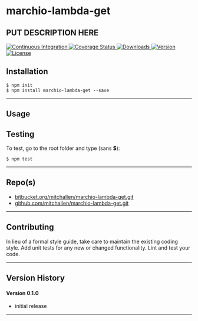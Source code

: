 marchio-lambda-get
==
PUT DESCRIPTION HERE
--

<p align="left">
  <a href="https://travis-ci.org/mitchallen/marchio-lambda-get">
    <img src="https://img.shields.io/travis/mitchallen/marchio-lambda-get.svg?style=flat-square" alt="Continuous Integration">
  </a>
  <a href="https://codecov.io/gh/mitchallen/marchio-lambda-get">
    <img src="https://codecov.io/gh/mitchallen/marchio-lambda-get/branch/master/graph/badge.svg" alt="Coverage Status">
  </a>
  <a href="https://npmjs.org/package/marchio-lambda-get">
    <img src="http://img.shields.io/npm/dt/marchio-lambda-get.svg?style=flat-square" alt="Downloads">
  </a>
  <a href="https://npmjs.org/package/marchio-lambda-get">
    <img src="http://img.shields.io/npm/v/marchio-lambda-get.svg?style=flat-square" alt="Version">
  </a>
  <a href="https://npmjs.com/package/marchio-lambda-get">
    <img src="https://img.shields.io/github/license/mitchallen/marchio-lambda-get.svg" alt="License"></a>
  </a>
</p>

## Installation

    $ npm init
    $ npm install marchio-lambda-get --save
  
* * *

## Usage

## Testing

To test, go to the root folder and type (sans __$__):

    $ npm test
   
* * *
 
## Repo(s)

* [bitbucket.org/mitchallen/marchio-lambda-get.git](https://bitbucket.org/mitchallen/marchio-lambda-get.git)
* [github.com/mitchallen/marchio-lambda-get.git](https://github.com/mitchallen/marchio-lambda-get.git)

* * *

## Contributing

In lieu of a formal style guide, take care to maintain the existing coding style.
Add unit tests for any new or changed functionality. Lint and test your code.

* * *

## Version History

#### Version 0.1.0 

* initial release

* * *

